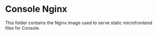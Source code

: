 # Console Nginx

This folder contains the Nginx image used to serve static microfrontend files for Console.
